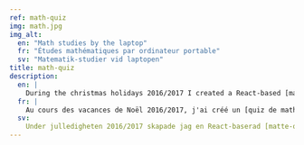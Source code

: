 ```yaml
---
ref: math-quiz
img: math.jpg
img_alt:
  en: "Math studies by the laptop"
  fr: "Études mathématiques par ordinateur portable"
  sv: "Matematik-studier vid laptopen"
title: math-quiz
description:
  en: |
    During the christmas holidays 2016/2017 I created a React-based [math quiz](/math-quiz/) with the purpose of learning about React and JavaScript and maybe also refresh my math skills. The source code is available [here](https://github.com/henziger/math-quiz).
  fr: |
    Au cours des vacances de Noël 2016/2017, j'ai créé un [quiz de mathématiques](/math-quiz/)     dans le but d'apprendre React et JavaScript et peut-être aussi de rafraîchir mes compétences en mathématiques. Le code source est disponible [ici](https://github.com/henziger/math-quiz).
  sv:
    Under julledigheten 2016/2017 skapade jag en React-baserad [matte-quiz](/math-quiz/) med syftet att jag skulle lära mig om React och JavaScript och kanske också fräscha upp mina matematik-kunskaper. Källkoden finns tillgänglig på [GitHub](https://github.com/henziger/math-quiz).
---
```

